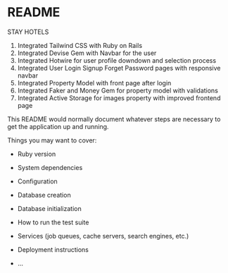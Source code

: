 # README
STAY HOTELS 

1) Integrated Tailwind CSS with Ruby on Rails
2) Integrated Devise Gem with Navbar for the user
3) Integrated Hotwire for user profile downdown and selection process
4) Integrated User Login Signup Forget Password pages with responsive navbar
5) Integrated Property Model with front page after login
6) Integrated Faker and Money Gem for property model with validations
7) Integrated Active Storage for images property with improved frontend page



This README would normally document whatever steps are necessary to get the
application up and running.

Things you may want to cover:

* Ruby version

* System dependencies

* Configuration

* Database creation

* Database initialization

* How to run the test suite

* Services (job queues, cache servers, search engines, etc.)

* Deployment instructions

* ...
